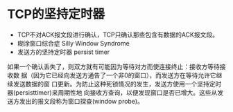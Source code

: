 # TCP的坚持定时器

- TCP不对ACK报文段进行确认，TCP只确认那些包含有数据的ACK报文段。
- 糊涂窗口综合症 Silly Window Syndrome
- 发送方的坚持定时器 persist timer

如果一个确认丢失了，则双方就有可能因为等待对方而使连接终止：接收方等待接收数
据（因为它已经向发送方通告了一个非0的窗口），而发送方在等待允许它继续发送数据的窗
口更新。为防止这种死锁情况的发生，发送方使用一个坚持定时器(persisttimer)来周期性地
向接收方查询，以便发现窗口是否已增大。这些从发送方发出的报文段称为窗口探查(window
probe)。
